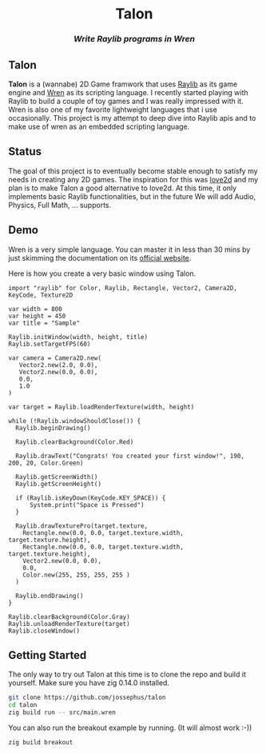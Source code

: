 <h1 align="center">Talon</h1>
<h3 align="center"><em>Write Raylib programs in Wren</em></h3>
<p align="center"></p>

## Talon

**Talon** is a (wannabe) 2D Game framwork that uses [Raylib](https://www.raylib.com/) as its game engine and [Wren](https://wren.io) as its scripting language. I recently started playing with Raylib to build a couple of toy games and I was really impressed with it. Wren is also one of my favorite lightweight languages that i use occasionally. This project is my attempt to deep dive into Raylib apis and to make use of wren as an embedded scripting language.

## Status

The goal of this project is to eventually become stable enough to satisfy my needs in creating any 2D games. The inspiration for this was [love2d](love2d) and my plan is to make Talon a good alternative to love2d. At this time, it only implements basic Raylib functionalities, but in the future We will add Audio, Physics, Full Math, ... supports.

## Demo

Wren is a very simple language. You can master it in less than 30 mins by just skimming the documentation on its [official website](wren.io).

Here is how you create a very basic window using Talon.

```wren
import "raylib" for Color, Raylib, Rectangle, Vector2, Camera2D, KeyCode, Texture2D

var width = 800
var height = 450
var title = "Sample"

Raylib.initWindow(width, height, title)
Raylib.setTargetFPS(60)

var camera = Camera2D.new(
   Vector2.new(2.0, 0.0),
   Vector2.new(0.0, 0.0),
   0.0,
   1.0
)

var target = Raylib.loadRenderTexture(width, height)

while (!Raylib.windowShouldClose()) {
  Raylib.beginDrawing()

  Raylib.clearBackground(Color.Red)

  Raylib.drawText("Congrats! You created your first window!", 190, 200, 20, Color.Green)

  Raylib.getScreenWidth()
  Raylib.getScreenHeight()

  if (Raylib.isKeyDown(KeyCode.KEY_SPACE)) {
      System.print("Space is Pressed")
  }

  Raylib.drawTexturePro(target.texture,
    Rectangle.new(0.0, 0.0, target.texture.width, target.texture.height),
    Rectangle.new(0.0, 0.0, target.texture.width, target.texture.height),
    Vector2.new(0.0, 0.0),
    0.0,
    Color.new(255, 255, 255, 255 )
  )

  Raylib.endDrawing()
}

Raylib.clearBackground(Color.Gray)
Raylib.unloadRenderTexture(target)
Raylib.closeWindow()
```

## Getting Started

The only way to try out Talon at this time is to clone the repo and build it yourself. Make sure you have zig 0.14.0 installed.

```sh
git clone https://github.com/jossephus/talon
cd talon
zig build run -- src/main.wren
```

You can also run the breakout example by running. (It will almost work :-))

```
zig build breakout
```
